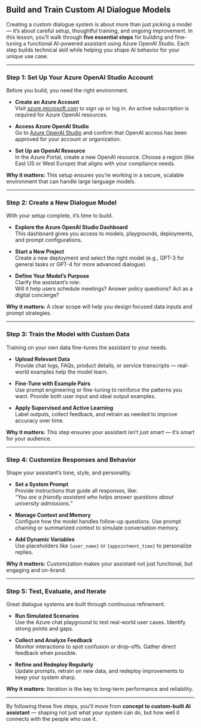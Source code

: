 ## Build and Train Custom AI Dialogue Models

Creating a custom dialogue system is about more than just picking a model — it’s about careful setup, thoughtful training, and ongoing improvement. In this lesson, you’ll walk through **five essential steps** for building and fine-tuning a functional AI-powered assistant using Azure OpenAI Studio. Each step builds technical skill while helping you shape AI behavior for your unique use case.

---

### Step 1: Set Up Your Azure OpenAI Studio Account

Before you build, you need the right environment.

- **Create an Azure Account**  
  Visit [azure.microsoft.com](https://azure.microsoft.com) to sign up or log in. An active subscription is required for Azure OpenAI resources.

- **Access Azure OpenAI Studio**  
  Go to [Azure OpenAI Studio](https://oai.azure.com/) and confirm that OpenAI access has been approved for your account or organization.

- **Set Up an OpenAI Resource**  
  In the Azure Portal, create a new OpenAI resource. Choose a region (like East US or West Europe) that aligns with your compliance needs.

**Why it matters:** This setup ensures you’re working in a secure, scalable environment that can handle large language models.

---

### Step 2: Create a New Dialogue Model

With your setup complete, it’s time to build.

- **Explore the Azure OpenAI Studio Dashboard**  
  This dashboard gives you access to models, playgrounds, deployments, and prompt configurations.

- **Start a New Project**  
  Create a new deployment and select the right model (e.g., GPT-3 for general tasks or GPT-4 for more advanced dialogue).

- **Define Your Model’s Purpose**  
  Clarify the assistant’s role:  
  Will it help users schedule meetings? Answer policy questions? Act as a digital concierge?

**Why it matters:** A clear scope will help you design focused data inputs and prompt strategies.

---

### Step 3: Train the Model with Custom Data

Training on your own data fine-tunes the assistant to your needs.

- **Upload Relevant Data**  
  Provide chat logs, FAQs, product details, or service transcripts — real-world examples help the model learn.

- **Fine-Tune with Example Pairs**  
  Use prompt engineering or fine-tuning to reinforce the patterns you want. Provide both user input and ideal output examples.

- **Apply Supervised and Active Learning**  
  Label outputs, collect feedback, and retrain as needed to improve accuracy over time.

**Why it matters:** This step ensures your assistant isn’t just smart — it’s smart for your audience.

---

### Step 4: Customize Responses and Behavior

Shape your assistant’s tone, style, and personality.

- **Set a System Prompt**  
  Provide instructions that guide all responses, like:  
  *“You are a friendly assistant who helps answer questions about university admissions.”*

- **Manage Context and Memory**  
  Configure how the model handles follow-up questions. Use prompt chaining or summarized context to simulate conversation memory.

- **Add Dynamic Variables**  
  Use placeholders like `{user_name}` or `{appointment_time}` to personalize replies.

**Why it matters:** Customization makes your assistant not just functional, but engaging and on-brand.

---

### Step 5: Test, Evaluate, and Iterate

Great dialogue systems are built through continuous refinement.

- **Run Simulated Scenarios**  
  Use the Azure chat playground to test real-world user cases. Identify strong points and gaps.

- **Collect and Analyze Feedback**  
  Monitor interactions to spot confusion or drop-offs. Gather direct feedback when possible.

- **Refine and Redeploy Regularly**  
  Update prompts, retrain on new data, and redeploy improvements to keep your system sharp.

**Why it matters:** Iteration is the key to long-term performance and reliability.

---

By following these five steps, you’ll move from **concept to custom-built AI assistant** — shaping not just what your system can do, but how well it connects with the people who use it.
